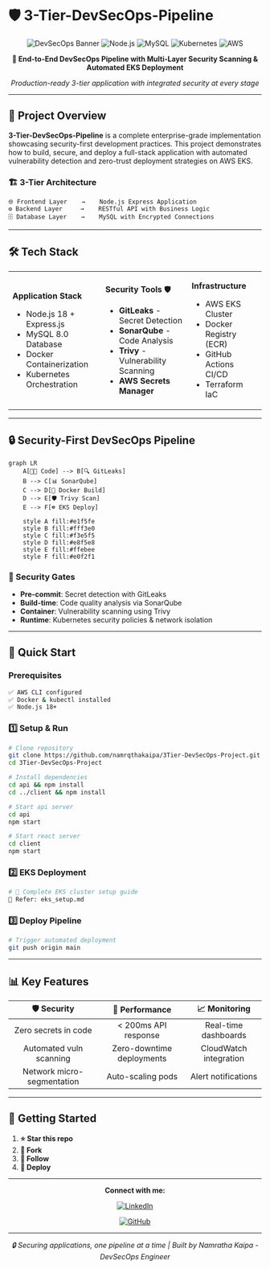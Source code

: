 # 🛡️ 3-Tier-DevSecOps-Pipeline 

<div align="center">

![DevSecOps Banner](https://img.shields.io/badge/DevSecOps-3--Tier--Pipeline-red?style=for-the-badge&logo=shield&logoColor=white)
![Node.js](https://img.shields.io/badge/Node.js-43853D?style=for-the-badge&logo=node.js&logoColor=white)
![MySQL](https://img.shields.io/badge/MySQL-4479A1?style=for-the-badge&logo=mysql&logoColor=white)
![Kubernetes](https://img.shields.io/badge/Kubernetes-326CE5?style=for-the-badge&logo=kubernetes&logoColor=white)
![AWS](https://img.shields.io/badge/AWS%20EKS-FF9900?style=for-the-badge&logo=amazon-aws&logoColor=white)

**🚀 End-to-End DevSecOps Pipeline with Multi-Layer Security Scanning & Automated EKS Deployment**

*Production-ready 3-tier application with integrated security at every stage*

</div>

---

## 🎯 Project Overview

**3-Tier-DevSecOps-Pipeline** is a complete enterprise-grade implementation showcasing security-first development practices. This project demonstrates how to build, secure, and deploy a full-stack application with automated vulnerability detection and zero-trust deployment strategies on AWS EKS.

### 🏗️ **3-Tier Architecture**
```
🌐 Frontend Layer    →    Node.js Express Application
⚙️ Backend Layer     →    RESTful API with Business Logic  
🗄️ Database Layer    →    MySQL with Encrypted Connections
```

---

## 🛠️ **Tech Stack**

<table>
<tr>
<td>

**Application Stack**
- Node.js 18 + Express.js
- MySQL 8.0 Database
- Docker Containerization
- Kubernetes Orchestration

</td>
<td>

**Security Tools** 🛡️
- **GitLeaks** - Secret Detection
- **SonarQube** - Code Analysis  
- **Trivy** - Vulnerability Scanning
- **AWS Secrets Manager**

</td>
<td>

**Infrastructure**
- AWS EKS Cluster
- Docker Registry (ECR)
- GitHub Actions CI/CD
- Terraform IaC

</td>
</tr>
</table>

---

## 🔒 **Security-First DevSecOps Pipeline**

```mermaid
graph LR
    A[👨‍💻 Code] --> B[🔍 GitLeaks]
    B --> C[📊 SonarQube] 
    C --> D[🐳 Docker Build]
    D --> E[🛡️ Trivy Scan]
    E --> F[☸️ EKS Deploy]
    
    style A fill:#e1f5fe
    style B fill:#fff3e0
    style C fill:#f3e5f5
    style D fill:#e8f5e8
    style E fill:#ffebee
    style F fill:#e0f2f1
```

### **🚨 Security Gates**
- **Pre-commit**: Secret detection with GitLeaks
- **Build-time**: Code quality analysis via SonarQube  
- **Container**: Vulnerability scanning using Trivy
- **Runtime**: Kubernetes security policies & network isolation

---

## 🚀 **Quick Start**

### **Prerequisites**
```bash
✅ AWS CLI configured
✅ Docker & kubectl installed  
✅ Node.js 18+
```

### **1️⃣ Setup & Run**
```bash
# Clone repository
git clone https://github.com/namrqthakaipa/3Tier-DevSecOps-Project.git
cd 3Tier-DevSecOps-Project

# Install dependencies
cd api && npm install
cd ../client && npm install

# Start api server
cd api
npm start

# Start react server
cd client
npm start

```

### **2️⃣ EKS Deployment**
```bash
# 🔧 Complete EKS cluster setup guide
📖 Refer: eks_setup.md
```

### **3️⃣ Deploy Pipeline**
```bash
# Trigger automated deployment
git push origin main
```
---

## 📊 **Key Features**

<div align="center">

| 🛡️ **Security** | 🚀 **Performance** | 📈 **Monitoring** |
|:---:|:---:|:---:|
| Zero secrets in code | < 200ms API response | Real-time dashboards |
| Automated vuln scanning | Zero-downtime deployments | CloudWatch integration |
| Network micro-segmentation | Auto-scaling pods | Alert notifications |

</div>

---


## 🤝 **Getting Started**

1. **⭐ Star this repo** 
2. **🍴 Fork** 
3. **📖 Follow** 
4. **🚀 Deploy** 

---

<div align="center">


**Connect with me:**

[![LinkedIn](https://img.shields.io/badge/LinkedIn-0077B5?style=flat&logo=linkedin&logoColor=white)](https://www.linkedin.com/in/namratha-kaipa-m/)

[![GitHub](https://img.shields.io/badge/GitHub-100000?style=flat&logo=github&logoColor=white)](https://github.com/namrqthakaipa)

---

*🔒 Securing applications, one pipeline at a time | Built by Namratha Kaipa - DevSecOps Engineer*

</div>
